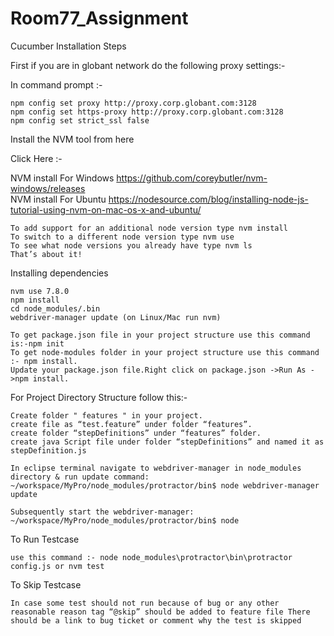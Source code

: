 # Room77_Assignment

Cucumber Installation Steps  

First if you are in globant network do the following proxy settings:-

In command prompt :-

    npm config set proxy http://proxy.corp.globant.com:3128
    npm config set https-proxy http://proxy.corp.globant.com:3128
    npm config set strict_ssl false

Install the NVM tool from here

Click Here :- 

NVM install For Windows https://github.com/coreybutler/nvm-windows/releases                   
NVM install For Ubuntu https://nodesource.com/blog/installing-node-js-tutorial-using-nvm-on-mac-os-x-and-ubuntu/
     


    To add support for an additional node version type nvm install
    To switch to a different node version type nvm use
    To see what node versions you already have type nvm ls
    That’s about it!

Installing dependencies

    nvm use 7.8.0
    npm install
    cd node_modules/.bin
    webdriver-manager update (on Linux/Mac run nvm)

    To get package.json file in your project structure use this command is:-npm init
    To get node-modules folder in your project structure use this command :- npm install.
    Update your package.json file.Right click on package.json ->Run As ->npm install.

For Project Directory Structure follow this:-

    Create folder " features " in your project.
    create file as “test.feature” under folder “features”.
    create folder “stepDefinitions” under “features” folder.
    create java Script file under folder “stepDefinitions” and named it as stepDefinition.js

    In eclipse terminal navigate to webdriver-manager in node_modules directory & run update command: ~/workspace/MyPro/node_modules/protractor/bin$ node webdriver-manager update

    Subsequently start the webdriver-manager: ~/workspace/MyPro/node_modules/protractor/bin$ node

To Run Testcase

    use this command :- node node_modules\protractor\bin\protractor config.js or nvm test

To Skip Testcase

    In case some test should not run because of bug or any other reasonable reason tag “@skip” should be added to feature file There should be a link to bug ticket or comment why the test is skipped

